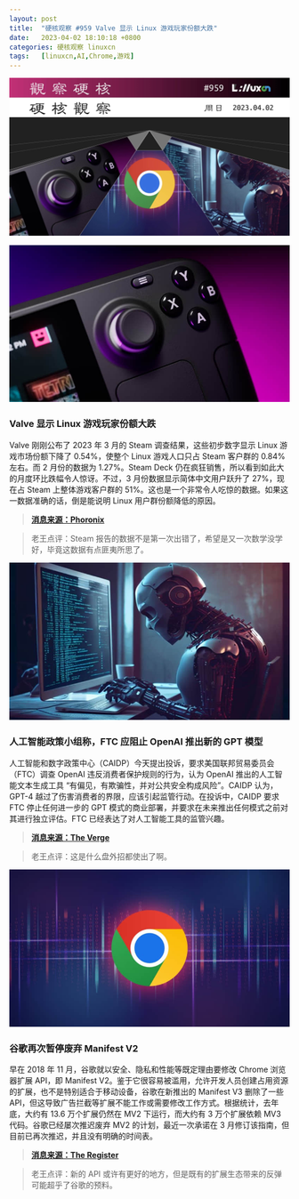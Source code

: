 ```yaml
---
layout: post
title:	"硬核观察 #959 Valve 显示 Linux 游戏玩家份额大跌"
date:	2023-04-02 18:10:18 +0800 
categories:	硬核观察 linuxcn 
tags:	[linuxcn,AI,Chrome,游戏]
---
```



![](/Asserts/Images/album/202304/02/180918u1531zwjj21qqp5w.jpg)


![](/Asserts/Images/album/202304/02/180929iojjgp8kp99azg9a.jpg)


### Valve 显示 Linux 游戏玩家份额大跌


Valve 刚刚公布了 2023 年 3 月的 Steam 调查结果，这些初步数字显示 Linux 游戏市场份额下降了 0.54%，使整个 Linux 游戏人口只占 Steam 客户群的 0.84% 左右。而 2 月份的数据为 1.27%。Steam Deck 仍在疯狂销售，所以看到如此大的月度环比跌幅令人惊讶。不过，3 月份数据显示简体中文用户跃升了 27%，现在占 Steam 上整体游戏客户群的 51%。这也是一个非常令人吃惊的数据。如果这一数据准确的话，倒是能说明 Linux 用户群份额降低的原因。



> 
> **[消息来源：Phoronix](https://www.phoronix.com/news/Steam-Linux-March-2023)**
> 
> 
> 



> 
> 老王点评：Steam 报告的数据不是第一次出错了，希望是又一次数学没学好，毕竟这数据有点匪夷所思了。
> 
> 
> 


![](/Asserts/Images/album/202304/02/180939kvqvhs3tw4weptxx.jpg)


### 人工智能政策小组称，FTC 应阻止 OpenAI 推出新的 GPT 模型


人工智能和数字政策中心（CAIDP）今天提出投诉，要求美国联邦贸易委员会（FTC）调查 OpenAI 违反消费者保护规则的行为，认为 OpenAI 推出的人工智能文本生成工具 “有偏见，有欺骗性，并对公共安全构成风险”。CAIDP 认为，GPT-4 越过了伤害消费者的界限，应该引起监管行动。在投诉中，CAIDP 要求 FTC 停止任何进一步的 GPT 模式的商业部署，并要求在未来推出任何模式之前对其进行独立评估。FTC 已经表达了对人工智能工具的监管兴趣。



> 
> **[消息来源：The Verge](https://www.theverge.com/2023/3/30/23662101/ftc-openai-investigation-request-caidp-gpt-text-generation-bias)**
> 
> 
> 



> 
> 老王点评：这是什么盘外招都使出了啊。
> 
> 
> 


![](/Asserts/Images/album/202304/02/180948z85rr7bezbc5mkfv.jpg)


### 谷歌再次暂停废弃 Manifest V2


早在 2018 年 11 月，谷歌就以安全、隐私和性能等既定理由要修改 Chrome 浏览器扩展 API，即 Manifest V2。鉴于它很容易被滥用，允许开发人员创建占用资源的扩展，也不是特别适合于移动设备，谷歌在新推出的 Manifest V3 删除了一些 API，但这导致广告拦截等扩展不能工作或需要修改工作方式。根据统计，去年底，大约有 13.6 万个扩展仍然在 MV2 下运行，而大约有 3 万个扩展依赖 MV3 代码。谷歌已经屡次推迟废弃 MV2 的计划，最近一次承诺在 3 月修订该指南，但目前已再次推迟，并且没有明确的时间表。



> 
> **[消息来源：The Register](https://www.theregister.com/2023/04/01/google_mv2_chrome_extensions/)**
> 
> 
> 



> 
> 老王点评：新的 API 或许有更好的地方，但是既有的扩展生态带来的反弹可能超乎了谷歌的预料。
> 
> 
>
